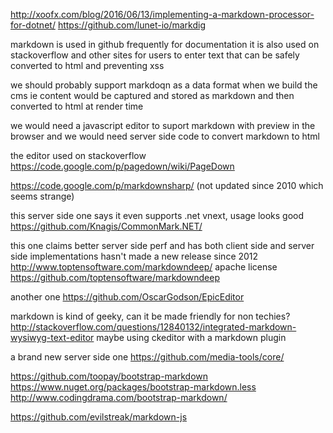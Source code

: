 
http://xoofx.com/blog/2016/06/13/implementing-a-markdown-processor-for-dotnet/
https://github.com/lunet-io/markdig

markdown is used in github frequently for documentation
it is also used on stackoverflow and other sites for users to enter text that can be safely converted to html and preventing xss

we should probably support markdoqn as a data format when we build the cms
ie content would be captured and stored as markdown and then converted to html at render time

we would need a javascript editor to suport markdown with preview in the browser
and we would need server side code to convert markdown to html 

the editor used on stackoverflow
https://code.google.com/p/pagedown/wiki/PageDown

https://code.google.com/p/markdownsharp/  (not updated since 2010 which seems strange)

this server side one says it even supports .net vnext, usage looks good
https://github.com/Knagis/CommonMark.NET/

this one claims better server side perf and has both client side and server side implementations
hasn't made a new release since 2012
http://www.toptensoftware.com/markdowndeep/ apache license
https://github.com/toptensoftware/markdowndeep

another one
https://github.com/OscarGodson/EpicEditor

markdown is kind of geeky, can it be made friendly for non techies?
http://stackoverflow.com/questions/12840132/integrated-markdown-wysiwyg-text-editor
maybe using ckeditor with a markdown plugin

a brand new server side one
https://github.com/media-tools/core/

https://github.com/toopay/bootstrap-markdown
https://www.nuget.org/packages/bootstrap-markdown.less
http://www.codingdrama.com/bootstrap-markdown/

https://github.com/evilstreak/markdown-js